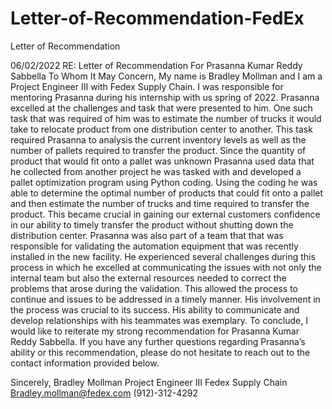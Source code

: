 # Letter-of-Recommendation-FedEx
Letter of Recommendation

06/02/2022
RE: Letter of Recommendation For Prasanna Kumar Reddy Sabbella
To Whom It May Concern,
My name is Bradley Mollman and I am a Project Engineer III with Fedex Supply Chain. I was responsible
for mentoring Prasanna during his internship with us spring of 2022. Prasanna excelled at the challenges
and task that were presented to him. One such task that was required of him was to estimate the
number of trucks it would take to relocate product from one distribution center to another. This task
required Prasanna to analysis the current inventory levels as well as the number of pallets required to
transfer the product. Since the quantity of product that would fit onto a pallet was unknown Prasanna
used data that he collected from another project he was tasked with and developed a pallet
optimization program using Python coding. Using the coding he was able to determine the optimal
number of products that could fit onto a pallet and then estimate the number of trucks and time
required to transfer the product. This became crucial in gaining our external customers confidence in
our ability to timely transfer the product without shutting down the distribution center.
Prasanna was also part of a team that that was responsible for validating the automation equipment
that was recently installed in the new facility. He experienced several challenges during this process in
which he excelled at communicating the issues with not only the internal team but also the external
resources needed to correct the problems that arose during the validation. This allowed the process to
continue and issues to be addressed in a timely manner. His involvement in the process was crucial to its
success. His ability to communicate and develop relationships with his teammates was exemplary.
To conclude, I would like to reiterate my strong recommendation for Prasanna Kumar Reddy Sabbella. If
you have any further questions regarding Prasanna’s ability or this recommendation, please do not
hesitate to reach out to the contact information provided below.

Sincerely,
Bradley Mollman
Project Engineer III
Fedex Supply Chain
Bradley.mollman@fedex.com
(912)-312-4292
